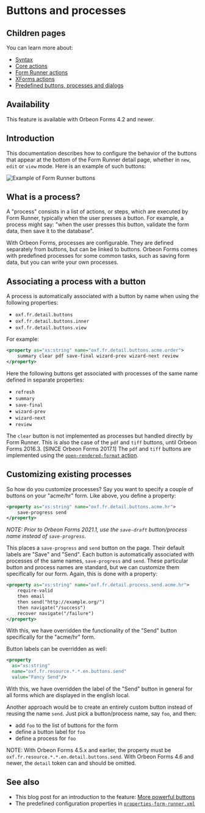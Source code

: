 # Buttons and processes

## Children pages

You can learn more about:

- [Syntax](syntax.md)
- [Core actions](actions-core.md)
- [Form Runner actions](actions-form-runner.md)
- [XForms actions](actions-xforms.md)
- [Predefined buttons, processes and dialogs](predefined.md)

## Availability

This feature is available with Orbeon Forms 4.2 and newer.

## Introduction

This documentation describes how to configure the behavior of the buttons that appear at the bottom of the Form Runner detail page, whether in `new`, `edit` or `view` mode. Here is an example of such buttons:

![Example of Form Runner buttons](../w9-form-buttons.png)

## What is a process?

A "process" consists in a list of actions, or steps, which are executed by Form Runner, typically when the user presses a button. For example, a process might say: "when the user presses this button, validate the form data, then save it to the database".

With Orbeon Forms, processes are configurable. They are defined separately from buttons, but can be linked to buttons. Orbeon Forms comes with predefined processes for some common tasks, such as saving form data, but you can write your own processes.

## Associating a process with a button

A process is automatically associated with a button by name when using the following properties:

- `oxf.fr.detail.buttons`
- `oxf.fr.detail.buttons.inner`
- `oxf.fr.detail.buttons.view`

For example:

```xml
<property as="xs:string" name="oxf.fr.detail.buttons.acme.order">
    summary clear pdf save-final wizard-prev wizard-next review
</property>
```

Here the following buttons get associated with processes of the same name defined in separate properties:

- `refresh`
- `summary`
- `save-final`
- `wizard-prev`
- `wizard-next`
- `review`

The `clear` button is not implemented as processes but handled directly by Form Runner. This is also the case of the `pdf` and `tiff` buttons, until Orbeon Forms 2016.3. [SINCE Orbeon Forms 2017.1] The `pdf` and `tiff` buttons are implemented using the [`open-rendered-format` action](actions-form-runner.md#open-rendered-format).

## Customizing existing processes

So how do you customize processes? Say you want to specify a couple of buttons on your "acme/hr" form. Like above, you define a property:

```xml
<property as="xs:string" name="oxf.fr.detail.buttons.acme.hr">
    save-progress send
</property>
```

_NOTE: Prior to Orbeon Forms 2021.1, use the `save-draft` button/process name instead of `save-progress`._

This places a `save-progress` and `send` button on the page. Their default labels are "Save" and "Send". Each button is automatically associated with processes of the same names, `save-progress` and `send`. These particular button and process names are standard, but we can customize them specifically for our form. Again, this is done with a property:

```xml
<property as="xs:string" name="oxf.fr.detail.process.send.acme.hr">
    require-valid
    then email
    then send("http://example.org/")
    then navigate("/success")
    recover navigate("/failure")
</property>
```
With this, we have overridden the functionality of the "Send" button specifically for the "acme/hr" form.

Button labels can be overridden as well:

```xml
<property
  as="xs:string"
  name="oxf.fr.resource.*.*.en.buttons.send"
  value="Fancy Send"/>
```

With this, we have overridden the label of the "Send" button in general for all forms which are displayed in the english local.

Another approach would be to create an entirely custom button instead of reusing the name `send`. Just pick a button/process name, say `foo`, and then:

- add `foo` to the list of buttons for the form
- define a button label for `foo`
- define a process for `foo`

NOTE: With Orbeon Forms 4.5.x and earlier, the property must be `oxf.fr.resource.*.*.en.detail.buttons.send`. With Orbeon Forms 4.6 and newer, the `detail` token can and should be omitted.

## See also

- This blog post for an introduction to the feature: [More powerful buttons](https://blog.orbeon.com/2013/04/more-powerful-buttons.html)
- The predefined configuration properties in [`properties-form-runner.xml`](https://github.com/orbeon/orbeon-forms/blob/master/src/main/resources/config/properties-form-runner.xml)
